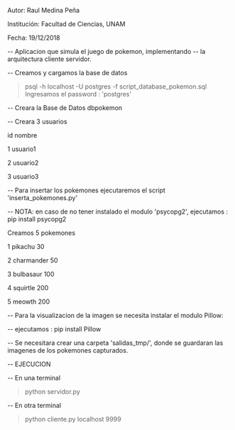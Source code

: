 Autor: Raul Medina Peña

Institución: Facultad de Ciencias, UNAM

Fecha: 19/12/2018

-- Aplicacion que simula el juego de pokemon, implementando 
-- la arquitectura cliente servidor.

-- Creamos y cargamos la base de datos

> psql -h localhost -U postgres -f script_database_pokemon.sql 
Ingresamos el password : 'postgres'

-- Creara la Base de Datos dbpokemon

-- Creara 3 usuarios 

id   nombre

1    usuario1 

2    usuario2

3    usuario3

-- Para insertar los pokemones ejecutaremos el script 'inserta_pokemones.py'

-- NOTA: en caso de no tener instalado el modulo 'psycopg2', ejecutamos : pip install psycopg2

Creamos 5 pokemones 

1   pikachu      30

2   charmander   50

3   bulbasaur    100

4   squirtle     200

5   meowth       200   

-- Para la visualizacion de la imagen se necesita instalar el modulo Pillow:

-- ejecutamos : pip install Pillow

-- Se necesitara crear una carpeta 'salidas_tmp/', donde se guardaran las imagenes de los pokemones capturados.

-- EJECUCION

-- En una terminal
   > python servidor.py

-- En otra terminal
   > python cliente.py localhost 9999
